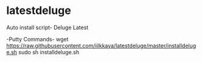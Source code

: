 # latestdeluge
Auto install script- Deluge Latest

-Putty Commands-
wget https://raw.githubusercontent.com/iilkkaya/latestdeluge/master/installdeluge.sh
sudo sh installdeluge.sh
